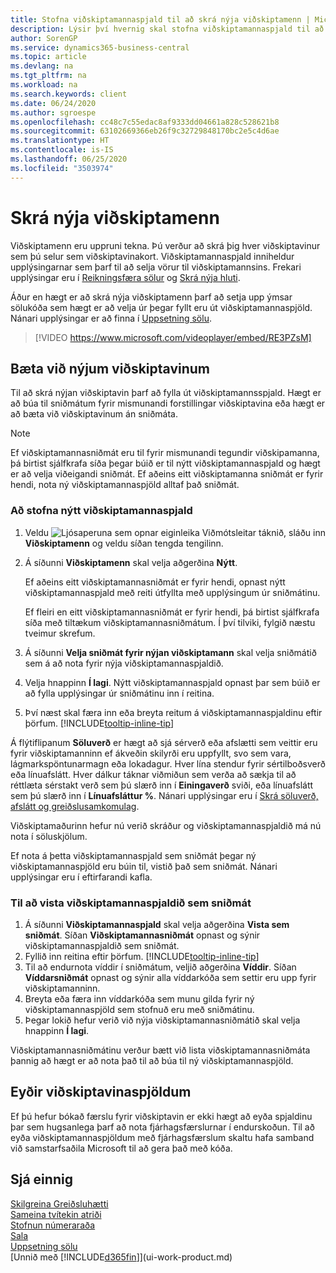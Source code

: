 ```yaml
---
title: Stofna viðskiptamannaspjald til að skrá nýja viðskiptamenn | Microsoft Docs
description: Lýsir því hvernig skal stofna viðskiptamannaspjald til að skrá upplýsingar um alla nýja viðskiptamenn eða biðlara sem selt er til.
author: SorenGP
ms.service: dynamics365-business-central
ms.topic: article
ms.devlang: na
ms.tgt_pltfrm: na
ms.workload: na
ms.search.keywords: client
ms.date: 06/24/2020
ms.author: sgroespe
ms.openlocfilehash: cc48c7c55edac8af9333dd04661a828c528621b8
ms.sourcegitcommit: 63102669366eb26f9c32729848170bc2e5c4d6ae
ms.translationtype: HT
ms.contentlocale: is-IS
ms.lasthandoff: 06/25/2020
ms.locfileid: "3503974"
---
```

# <a name="register-new-customers"></a>Skrá nýja viðskiptamenn

Viðskiptamenn eru uppruni tekna. Þú verður að skrá þig hver viðskiptavinur sem þú selur sem viðskiptavinakort. Viðskiptamannaspjald inniheldur upplýsingarnar sem þarf til að selja vörur til viðskiptamannsins. Frekari upplýsingar eru í [Reikningsfæra sölur](sales-how-invoice-sales.md) og [Skrá nýja hluti](inventory-how-register-new-items.md).  

Áður en hægt er að skrá nýja viðskiptamenn þarf að setja upp ýmsar sölukóða sem hægt er að velja úr þegar fyllt eru út viðskiptamannaspjöld. Nánari upplýsingar er að finna í [Uppsetning sölu](sales-setup-sales.md).

> [!VIDEO https://www.microsoft.com/videoplayer/embed/RE3PZsM]

## <a name="adding-new-customers"></a>Bæta við nýjum viðskiptavinum

Til að skrá nýjan viðskiptavin þarf að fylla út viðskiptamannsspjald. Hægt er að búa til sniðmátum fyrir mismunandi forstillingar viðskiptavina eða hægt er að bæta við viðskiptavinum án sniðmáta.  

> [!NOTE]  
> Ef viðskiptamannasniðmát eru til fyrir mismunandi tegundir viðskipamanna, þá birtist sjálfkrafa síða þegar búið er til nýtt viðskiptamannaspjald og hægt er að velja viðeigandi sniðmát. Ef aðeins eitt viðskiptamanna sniðmát er fyrir hendi, nota ný viðskiptamannaspjöld alltaf það sniðmát.  

### <a name="to-create-a-new-customer-card"></a>Að stofna nýtt viðskiptamannaspjald

1. Veldu ![Ljósaperuna sem opnar eiginleika Viðmótsleitar](media/ui-search/search_small.png "Segðu mér hvað þú vilt gera") táknið, sláðu inn **Viðskiptamenn** og veldu síðan tengda tengilinn.  
2. Á síðunni **Viðskiptamenn** skal velja aðgerðina **Nýtt**.

    Ef aðeins eitt viðskiptamannasniðmát er fyrir hendi, opnast nýtt viðskiptamannaspjald með reiti útfyllta með upplýsingum úr sniðmátinu.

    Ef fleiri en eitt viðskiptamannasniðmát er fyrir hendi, þá birtist sjálfkrafa síða með tiltækum viðskiptamannasniðmátum. Í því tilviki, fylgið næstu tveimur skrefum.
3. Á síðunni **Velja sniðmát fyrir nýjan viðskiptamann** skal velja sniðmátið sem á að nota fyrir nýja viðskiptamannaspjaldið.
4. Velja hnappinn **Í lagi**. Nýtt viðskiptamannaspjald opnast þar sem búið er að fylla upplýsingar úr sniðmátinu inn í reitina.  
5. Því næst skal færa inn eða breyta reitum á viðskiptamannaspjaldinu eftir þörfum. [!INCLUDE[tooltip-inline-tip](includes/tooltip-inline-tip_md.md)]

Á flýtiflipanum **Söluverð** er hægt að sjá sérverð eða afslætti sem veittir eru fyrir viðskiptamanninn ef ákveðin skilyrði eru uppfyllt, svo sem vara, lágmarkspöntunarmagn eða lokadagur. Hver lína stendur fyrir sértilboðsverð eða línuafslátt. Hver dálkur táknar viðmiðun sem verða að sækja til að réttlæta sérstakt verð sem þú slærð inn í **Einingaverð** sviði, eða línuafslátt sem þú slærð inn í **Línuafsláttur %**. Nánari upplýsingar eru í [Skrá söluverð, afslátt og greiðslusamkomulag](sales-how-record-sales-price-discount-payment-agreements.md).

Viðskiptamaðurinn hefur nú verið skráður og viðskiptamannaspjaldið má nú nota í söluskjölum.

Ef nota á þetta viðskiptamannaspjald sem sniðmát þegar ný viðskiptamannaspjöld eru búin til, vistið það sem sniðmát. Nánari upplýsingar eru í eftirfarandi kafla.  

### <a name="to-save-the-customer-card-as-a-template"></a>Til að vista viðskiptamannaspjaldið sem sniðmát

1. Á síðunni **Viðskiptamannaspjald** skal velja aðgerðina **Vista sem sniðmát**. Síðan **Viðskiptamannasniðmát** opnast og sýnir viðskiptamannaspjaldið sem sniðmát.
2. Fyllið inn reitina eftir þörfum. [!INCLUDE[tooltip-inline-tip](includes/tooltip-inline-tip_md.md)]
3. Til að endurnota víddir í sniðmátum, veljið aðgerðina **Víddir**. Síðan **Víddarsniðmát** opnast og sýnir alla víddarkóða sem settir eru upp fyrir viðskiptamanninn.
4. Breyta eða færa inn víddarkóða sem munu gilda fyrir ný viðskiptamannaspjöld sem stofnuð eru með sniðmátinu.  
5. Þegar lokið hefur verið við nýja viðskiptamannasniðmátið skal velja hnappinn **Í lagi**.

Viðskiptamannasniðmátinu verður bætt við lista viðskiptamannasniðmáta þannig að hægt er að nota það til að búa til ný viðskiptamannaspjöld.

## <a name="deleting-customer-cards"></a>Eyðir viðskiptavinaspjöldum

Ef þú hefur bókað færslu fyrir viðskiptavin er ekki hægt að eyða spjaldinu þar sem hugsanlega þarf að nota fjárhagsfærslurnar í endurskoðun. Til að eyða viðskiptamannaspjöldum með fjárhagsfærslum skaltu hafa samband við samstarfsaðila Microsoft til að gera það með kóða.  

## <a name="see-also"></a>Sjá einnig

[Skilgreina Greiðsluhætti](finance-payment-methods.md)  
[Sameina tvítekin atriði](sales-how-merge-duplicate-records.md)  
[Stofnun númeraraða](ui-create-number-series.md)  
[Sala](sales-manage-sales.md)  
[Uppsetning sölu](sales-setup-sales.md)  
[Unnið með [!INCLUDE[d365fin](includes/d365fin_md.md)]](ui-work-product.md)  
